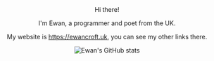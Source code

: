 <div align="center">
Hi there!

I'm Ewan, a programmer and poet from the UK.

My website is <https://ewancroft.uk>, you can see my other links there.

![Ewan's GitHub stats](https://github-readme-stats.vercel.app/api?username=ewanc26&theme=dark&show_icons=true)
</div>
